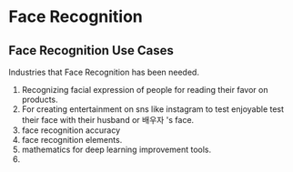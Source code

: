 # Face Recognition

## Face Recognition Use Cases

Industries that Face Recognition has been needed.
1. Recognizing facial expression of people for reading their favor on products.
2. For creating entertainment on sns like instagram to test enjoyable test their face with their husband or 배우자 's face.
3. face recognition accuracy
4. face recognition elements.
5. mathematics for deep learning improvement tools.
6. 
